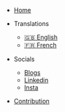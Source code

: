 - [Home]()
- Translations
  - [:uk: English](/)
  - [:fr: French](quickstart.md)

- Socials
  - [Blogs](https://blog.yahya-abulhaj.dev/)
  - [Linkedin](https://www.linkedin.com/in/yahya-abulhaj/)
  - [Insta](https://www.instagram.com/yaya2devops/)
- [Contribution](standalone-page.md)
